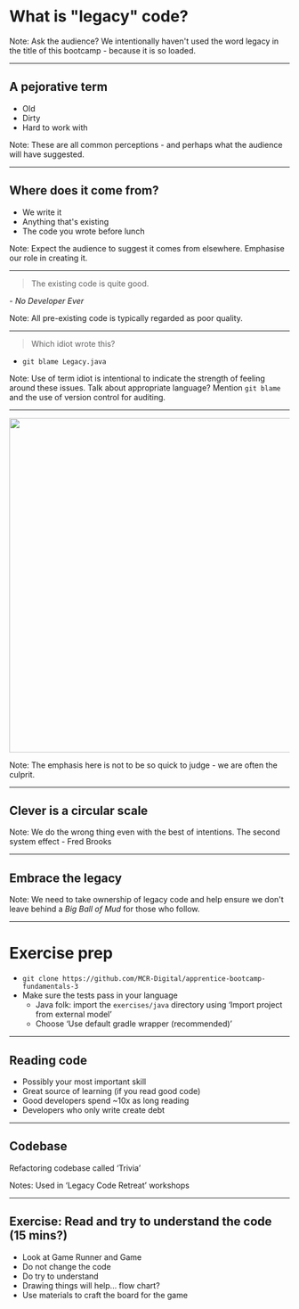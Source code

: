 # What is "legacy" code?

Note:
Ask the audience?
We intentionally haven't used the word legacy in the title of this bootcamp - because it is so loaded.

---

## A pejorative term

+ Old
+ Dirty
+ Hard to work with

Note:
These are all common perceptions - and perhaps what the audience will have suggested.

---

## Where does it come from?

+ We write it
+ Anything that's existing
+ The code you wrote before lunch

Note:
Expect the audience to suggest it comes from elsewhere.
Emphasise our role in creating it.

---

> The existing code is quite good.

\- _No Developer Ever_

Note:
All pre-existing code is typically regarded as poor quality.

---

> Which idiot wrote this?

+ `git blame Legacy.java`

Note:
Use of term idiot is intentional to indicate the strength of feeling around these issues.
Talk about appropriate language?
Mention `git blame` and the use of version control for auditing.

---

<img height="600" src="images/your-country-wants-you.jpg">

Note:
The emphasis here is not to be so quick to judge - we are often the culprit.

---

## Clever is a circular scale


Note:
We do the wrong thing even with the best of intentions.
The second system effect - Fred Brooks

---

## Embrace the legacy

Note:
We need to take ownership of legacy code and help ensure we don't leave behind a _Big Ball of Mud_ for those who follow.

---

# Exercise prep

* `git clone https://github.com/MCR-Digital/apprentice-bootcamp-fundamentals-3`
* Make sure the tests pass in your language
  * Java folk: import the `exercises/java` directory using ‘Import project from external model’
  * Choose ‘Use default gradle wrapper (recommended)’

---

## Reading code

+ Possibly your most important skill
+ Great source of learning (if you read good code)
+ Good developers spend ~10x as long reading
+ Developers who only write create debt

---

## Codebase

Refactoring codebase called ‘Trivia’

Notes: Used in ‘Legacy Code Retreat’ workshops

---

## Exercise: Read and try to understand the code (15 mins?)

+ Look at Game Runner and Game
+ Do not change the code
+ Do try to understand
+ Drawing things will help… flow chart?
+ Use materials to craft the board for the game
